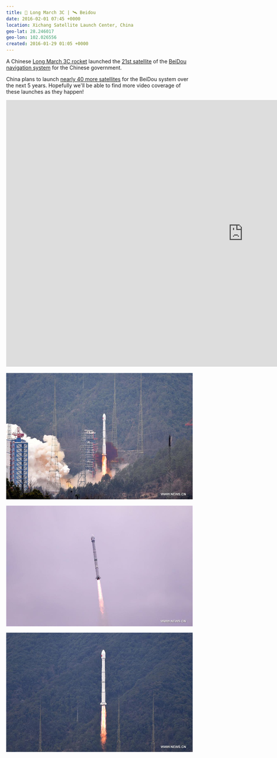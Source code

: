 ```yaml
---
title: 🚀 Long March 3C | 🛰 Beidou
date: 2016-02-01 07:45 +0000
location: Xichang Satellite Launch Center, China
geo-lat: 28.246017
geo-lon: 102.026556
created: 2016-01-29 01:05 +0000
---
```


A Chinese [Long March 3C rocket](https://en.wikipedia.org/wiki/Long_March_3C) launched the [21st satellite](http://news.xinhuanet.com/english/2016-02/01/c_135064994.htm) of the [BeiDou navigation system](https://en.wikipedia.org/wiki/BeiDou_Navigation_Satellite_System) for the Chinese government.

China plans to launch [nearly 40 more satellites](http://news.xinhuanet.com/english/2016-02/03/c_135072375.htm) for the BeiDou system over the next 5 years. Hopefully we'll be able to find more video coverage of these launches as they happen!

<iframe width="1280" height="720" src="https://www.youtube.com/embed/9W1ajFYC1EE" frameborder="0" allowfullscreen></iframe>

![Long March 3C launches with BeiDou navigation satellite](/media/2016-02-01-long-march-3c-beidou/135064994_14543334488221n.jpg)

![Long March 3C launches with BeiDou navigation satellite](/media/2016-02-01-long-march-3c-beidou/135064994_14543334488851n.jpg)

![Long March 3C launches with BeiDou navigation satellite](/media/2016-02-01-long-march-3c-beidou/135064994_14543334489131n.jpg)
